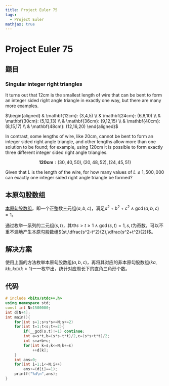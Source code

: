 ```yaml
---
title: Project Euler 75
tags:
  - Project Euler
mathjax: true
---
```

<escape><!-- more --></escape>

# Project Euler 75
## 题目
### Singular integer right triangles
It turns out that $12 \mathrm{cm}$ is the smallest length of wire that can be bent to form an integer sided right angle triangle in exactly one way, but there are many more examples.

$\begin{aligned}
& \mathbf{12cm}: (3,4,5) \\
& \mathbf{24cm}: (6,8,10) \\
& \mathbf{30cm}: (5,12,13) \\
& \mathbf{36cm}: (9,12,15) \\
& \mathbf{40cm}: (8,15,17) \\
& \mathbf{48cm}: (12,16,20)
\end{aligned}$

In contrast, some lengths of wire, like $20 \mathrm{cm}$, cannot be bent to form an integer sided right angle triangle, and other lengths allow more than one solution to be found; for example, using $120 \mathrm{cm}$ it is possible to form exactly three different integer sided right angle triangles.

$$\mathbf{120cm}: (30,40,50), (20,48,52), (24,45,51)$$

Given that $L$ is the length of the wire, for how many values of $L \leq 1,500,000$ can exactly one integer sided right angle triangle be formed?

## 本原勾股数组

[本原](https://mathworld.wolfram.com/PrimitivePythagoreanTriple.html)[勾股数组](https://mathworld.wolfram.com/PythagoreanTriple.html)，即一个正整数三元组$(a,b,c)$，满足$a^2+b^2+c^2\wedge\gcd(a,b,c)=1$。

通过枚举一系列的二元组$(s,t)$，其中$s>t\geq 1\wedge\gcd(s,t)=1,s,t$为奇数，可以不重不漏地产生本原勾股数组$(st,\dfrac{s^2-t^2}{2},\dfrac{s^2+t^2}{2})$。

## 解决方案

使用上面的方法枚举本原勾股数组$(a,b,c)$，再将其对应的非本原勾股数组$(ka,kb,kc)(k>1)$一一枚举出，统计对应周长下的直角三角形个数。

## 代码

```C++
# include <bits/stdc++.h>
using namespace std;
const int N=1500000;
int d[N+4];
int main(){
    for(int s=1;s+s*s<=N;s+=2)
    for(int t=1;t<s;t+=2){
        if(__gcd(s,t)!=1) continue;
        int a=s*t,b=(s*s-t*t)/2,c=(s*s+t*t)/2;
        int s=a+b+c;
        for(int k=s;k<=N;k+=s)
            ++d[k];
    }
    int ans=0;
    for(int i=1;i<=N;i++)
        ans+=(d[i]==1);
    printf("%d\n",ans);
}

```